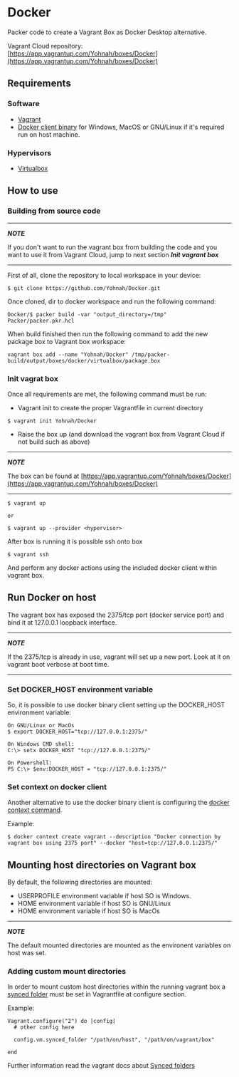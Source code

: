# Docker

Packer code to create a Vagrant Box as Docker Desktop alternative.


Vagrant Cloud repository: [https://app.vagrantup.com/Yohnah/boxes/Docker](https://app.vagrantup.com/Yohnah/boxes/Docker)


## Requirements

### Software

* [Vagrant](https://www.vagrantup.com/)
* [Docker client binary](https://download.docker.com/) for Windows, MacOS or GNU/Linux if it's required run on host machine.

### Hypervisors

* [Virtualbox](https://www.virtualbox.org/)


## How to use

### Building from source code

---
***NOTE***

If you don't want to run the vagrant box from building the code and you want to use it from Vagrant Cloud, jump to next section ***Init vagrant box***
___

First of all, clone the repository to local workspace in your device:

~~~
$ git clone https://github.com/Yohnah/Docker.git
~~~

Once cloned, dir to docker workspace and run the following command:

~~~
Docker/$ packer build -var "output_directory=/tmp" Packer/packer.pkr.hcl 
~~~

When build finished then run the following command to add the new package box to Vagrant box workspace:

~~~
vagrant box add --name "Yohnah/Docker" /tmp/packer-build/output/boxes/docker/virtualbox/package.box
~~~

### Init vagrat box

Once all requirements are met, the following command must be run:

- Vagrant init to create the proper Vagrantfile in current directory
~~~
$ vagrant init Yohnah/Docker
~~~

- Raise the box up (and download the vagrant box from Vagrant Cloud if not build such as above)

---
***NOTE***

The box can be found at [https://app.vagrantup.com/Yohnah/boxes/Docker](https://app.vagrantup.com/Yohnah/boxes/Docker)

---

~~~
$ vagrant up

or

$ vagrant up --provider <hypervisor>
~~~

After box is running it is possible ssh onto box

~~~
$ vagrant ssh
~~~

And perform any docker actions using the included docker client within vagrant box.


## Run Docker on host

The vagrant box has exposed the 2375/tcp port (docker service port) and bind it at 127.0.0.1 loopback interface.

---
***NOTE***

If the 2375/tcp is already in use, vagrant will set up a new port. Look at it on vagrant boot verbose at boot time.

---

### Set DOCKER_HOST environment variable

So, it is possible to use docker binary client setting up the DOCKER_HOST environment variable:

~~~
On GNU/Linux or MacOs
$ export DOCKER_HOST="tcp://127.0.0.1:2375/"

On Windows CMD shell:
C:\> setx DOCKER_HOST "tcp://127.0.0.1:2375/"

On Powershell:
PS C:\> $env:DOCKER_HOST = "tcp://127.0.0.1:2375/"
~~~

### Set context on docker client

Another alternative to use the docker binary client is configuring the [docker context command](https://docs.docker.com/engine/context/working-with-contexts/).

Example:

~~~
$ docker context create vagrant --description "Docker connection by vagrant box using 2375 port" --docker "host=tcp://127.0.0.1:2375/"
~~~


## Mounting host directories on Vagrant box

By default, the following directories are mounted:

- USERPROFILE environment variable if host SO is Windows.
- HOME environment variable if host SO is GNU/Linux
- HOME environment variable if host SO is MacOs

---
***NOTE***

The default mounted directories are mounted as the environent variables on host was set.

### Adding custom mount directories

In order to mount custom host directories within the running vagrant box a [synced folder](https://www.vagrantup.com/docs/synced-folders) must be set in Vagrantfile at configure section.

Example:
~~~
Vagrant.configure("2") do |config|
  # other config here

  config.vm.synced_folder "/path/on/host", "/path/on/vagrant/box"
  
end
~~~


Further information read the vagrant docs about [Synced folders](vagrantup.com/docs/synced-folders)
